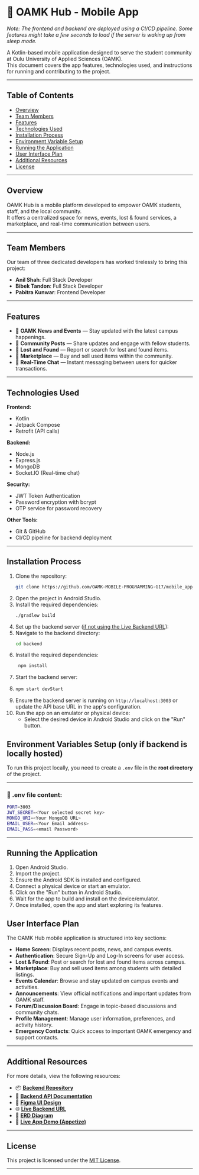 # 📱 OAMK Hub - Mobile App

*Note: The frontend and backend are deployed using a CI/CD pipeline. Some features might take a few seconds to load if the server is waking up from sleep mode.*

A Kotlin-based mobile application designed to serve the student community at Oulu University of Applied Sciences (OAMK).  
This document covers the app features, technologies used, and instructions for running and contributing to the project.

---

## Table of Contents

- [Overview](#overview)
- [Team Members](#team-members)
- [Features](#features)
- [Technologies Used](#technologies-used)
- [Installation Process](#installation-process)
- [Environment Variable Setup](#environment-variables-setup-only-if-backend-is-locally-hosted)
- [Running the Application](#running-the-application)
- [User Interface Plan](#user-interface-plan)
- [Additional Resources](#additional-resources)
- [License](#license)

---

## Overview

OAMK Hub is a mobile platform developed to empower OAMK students, staff, and the local community.  
It offers a centralized space for news, events, lost & found services, a marketplace, and real-time communication between users.

---

## Team Members

Our team of three dedicated developers has worked tirelessly to bring this project:

- **Anil Shah**: Full Stack Developer
- **Bibek Tandon**: Full Stack Developer
- **Pabitra Kunwar**: Frontend Developer

---

## Features

- 📰 **OAMK News and Events** — Stay updated with the latest campus happenings.
- 📢 **Community Posts** — Share updates and engage with fellow students.
- 🧥 **Lost and Found** — Report or search for lost and found items.
- 🛒 **Marketplace** — Buy and sell used items within the community.
- 💬 **Real-Time Chat** — Instant messaging between users for quicker transactions.

---

## Technologies Used

**Frontend:**
- Kotlin
- Jetpack Compose
- Retrofit (API calls)

**Backend:**
- Node.js
- Express.js
- MongoDB
- Socket.IO (Real-time chat)

**Security:**
- JWT Token Authentication
- Password encryption with bcrypt
- OTP service for password recovery

**Other Tools:**
- Git & GitHub
- CI/CD pipeline for backend deployment

---

## Installation Process

1. Clone the repository:
   ```bash
   git clone https://github.com/OAMK-MOBILE-PROGRAMMING-G17/mobile_app_oamk_hub.git

    ```
2. Open the project in Android Studio.
3. Install the required dependencies:
   ```bash
   ./gradlew build
   ```
4. Set up the backend server ([if not using the Live Backend URL](#additional-resources)):
5. Navigate to the backend directory:
   ```bash
   cd backend
   ```
6. Install the required dependencies:
   ```bash
    npm install
    ```
7. Start the backend server:
8. ```bash
   npm start devStart
   ```
9. Ensure the backend server is running on `http://localhost:3003` or update the API base URL in the app's configuration.
10. Run the app on an emulator or physical device:
    - Select the desired device in Android Studio and click on the "Run" button.

## Environment Variables Setup (only if backend is locally hosted)

To run this project locally, you need to create a `.env` file in the **root directory** of the project.

---

### 📄 .env file content:

```bash
PORT=3003 
JWT_SECRET=<Your selected secret key>
MONGO_URI=<Your MongoDB URL>
EMAIL_USER=<Your Email address>
EMAIL_PASS=<email Password>
```



---
## Running the Application
1. Open Android Studio.
2. Import the project.
3. Ensure the Android SDK is installed and configured.
4. Connect a physical device or start an emulator.
5. Click on the "Run" button in Android Studio.
6. Wait for the app to build and install on the device/emulator.
7. Once installed, open the app and start exploring its features.


## User Interface Plan

The OAMK Hub mobile application is structured into key sections:

- **Home Screen**: Displays recent posts, news, and campus events.
- **Authentication**: Secure Sign-Up and Log-In screens for user access.
- **Lost & Found**: Post or search for lost and found items across campus.
- **Marketplace**: Buy and sell used items among students with detailed listings.
- **Events Calendar**: Browse and stay updated on campus events and activities.
- **Announcements**: View official notifications and important updates from OAMK staff.
- **Forum/Discussion Board**: Engage in topic-based discussions and community chats.
- **Profile Management**: Manage user information, preferences, and activity history.
- **Emergency Contacts**: Quick access to important OAMK emergency and support contacts.

---
## Additional Resources

For more details, view the following resources:
- 📦 **[Backend Repository](https://github.com/OAMK-MOBILE-PROGRAMMING-G17/server_oamk_hub.git)**
- 📘 **[Backend API Documentation](https://github.com/OAMK-MOBILE-PROGRAMMING-G17/server_oamk_hub/blob/main/README.md)**
- 🎨 **[Figma UI Design](https://www.figma.com/design/Qw2xd2QoBAXQ7nHgqU0rCk/OAMK-Hub?node-id=52-79&p=f&t=ER8hZdAVFN4NXmS8-0)**
- 🌐 **[Live Backend URL](https://oamkhub-brdphqdjbbbyafag.northeurope-01.azurewebsites.net/)**
- 📘 **[ERD Diagram](https://unioulu-my.sharepoint.com/:w:/g/personal/t3kupa01_students_oamk_fi/ERyubn3tbl1Ii-D4zHq0OFABikLRK4t3JPQNjIt88Bl54A?e=UbUSrF)**
- 📱 **[Live App Demo (Appetize)](https://appetize.io/app/b_svrcmppoecxzycjovep6wfhbee)**
---

## License

This project is licensed under the [MIT License](LICENSE).

---
